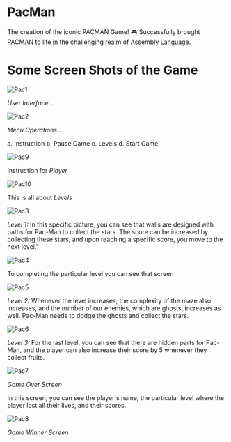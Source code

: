 # PacMan
 The creation of the iconic PACMAN Game! 🎮 Successfully brought PACMAN to life in the challenging realm of Assembly Language.

# Some Screen Shots of the Game

![Pac1](https://github.com/hammadshabbir10/PacMan/assets/114811739/79124950-a386-4568-8697-b8bd26d1c700)

*User Interface...* 

![Pac2](https://github.com/hammadshabbir10/PacMan/assets/114811739/fba1a73b-35c7-4f35-a16f-4a7ed2df7592)

*Menu Operations...*

a. Instruction
b. Pause Game
c. Levels
d. Start Game 

![Pac9](https://github.com/hammadshabbir10/PacMan/assets/114811739/2c71a973-b1c2-4a1c-aa83-d780db439be8)

Instruction for *Player*

![Pac10](https://github.com/hammadshabbir10/PacMan/assets/114811739/5cc615f2-f16e-4599-8d3b-da4b45925fe0)

This is all about *Levels*

![Pac3](https://github.com/hammadshabbir10/PacMan/assets/114811739/ccbd8a99-5dcc-498c-93f9-0962543c84ec)

*Level 1:* In this specific picture, you can see that walls are designed with paths for Pac-Man to collect the stars. The score can be increased by collecting these stars, and upon reaching a specific score, you move to the next level."

![Pac4](https://github.com/hammadshabbir10/PacMan/assets/114811739/16c41eb5-6b38-4128-90b2-62eace087547)

To completing the particular level you can see that screen 

![Pac5](https://github.com/hammadshabbir10/PacMan/assets/114811739/2cf66dc6-4995-47af-9f97-8792f439ab57)

*Level 2:* Whenever the level increases, the complexity of the maze also increases, and the number of our enemies, which are ghosts, increases as well. Pac-Man needs to dodge the ghosts and collect the stars.

![Pac6](https://github.com/hammadshabbir10/PacMan/assets/114811739/e4671878-2a7f-4edc-b24a-fccc69fb68db)

*Level 3:* For the last level, you can see that there are hidden parts for Pac-Man, and the player can also increase their score by 5 whenever they collect fruits.  

![Pac7](https://github.com/hammadshabbir10/PacMan/assets/114811739/775c532d-91a7-4dfd-8c40-cd75a91c0c4e)

*Game Over Screen*

In this screen, you can see the player's name, the particular level where the player lost all their lives, and their scores.

![Pac8](https://github.com/hammadshabbir10/PacMan/assets/114811739/773f1a7c-c1b0-4ba2-91ad-a96fe93faa6c)

*Game Winner Screen* 

